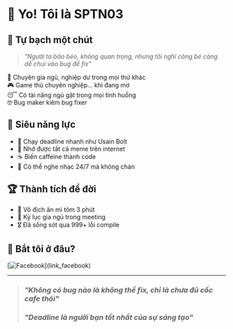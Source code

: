 # 👋 Yo! Tôi là SPTN03
## 🤪 Tự bạch một chút
> *"Người ta bảo béo, không quan trọng, nhưng tôi nghĩ càng bé càng dễ chui vào bug để fix"*
> 
🍜 Chuyên gia ngủ, nghiệp dư trong mọi thứ khác  
🎮 Game thủ chuyên nghiệp... khi đang mơ  
😴 Có tài năng ngủ gật trong mọi tình huống  
🤓 Bug maker kiêm bug fixer  

## 💪 Siêu năng lực
- 🏃 Chạy deadline nhanh như Usain Bolt
- 🧠 Nhớ được tất cả meme trên internet
- ☕ Biến caffeine thành code
- 🎵 Có thể nghe nhạc 24/7 mà không chán

## 🏆 Thành tích để đời
- 🥇 Vô địch ăn mì tôm 3 phút
- 🏅 Kỷ lục gia ngủ trong meeting
- 🎖 Đã sống sót qua 999+ lỗi compile

## 📱 Bắt tôi ở đâu?
[![Facebook]([https://img.shields.io/badge/Facebook-Đang_online_24/7-blue](https://www.facebook.com/profile.php?id=100080931461731))](link_facebook)

---
> ### *"Không có bug nào là không thể fix, chỉ là chưa đủ cốc cafe thôi"* 
> ### *"Deadline là người bạn tốt nhất của sự sáng tạo"*
